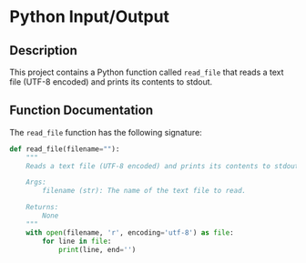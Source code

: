 # Python Input/Output

## Description

This project contains a Python function called `read_file` that reads a text file (UTF-8 encoded) and prints its contents to stdout.

## Function Documentation

The `read_file` function has the following signature:

```python
def read_file(filename=""):
    """
    Reads a text file (UTF-8 encoded) and prints its contents to stdout.

    Args:
        filename (str): The name of the text file to read.

    Returns:
        None
    """
    with open(filename, 'r', encoding='utf-8') as file:
        for line in file:
            print(line, end='')

